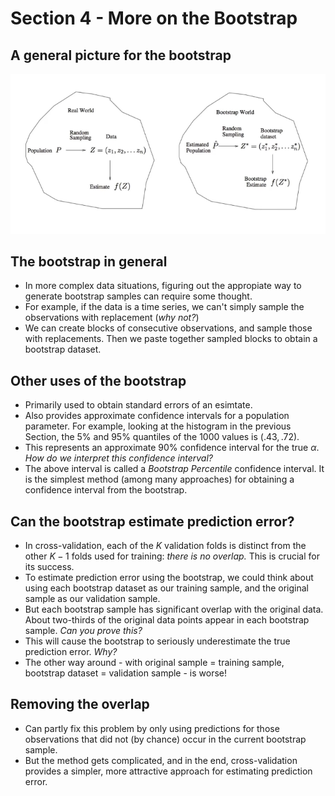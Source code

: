 # Section 4 - More on the Bootstrap
## A general picture for the bootstrap
![](images/bootstrap.png)
## The bootstrap in general
* In more complex data situations, figuring out the appropiate way to generate bootstrap samples can require some thought.
* For example, if the data is a time series, we can't simply sample the observations with replacement (_why not?_) 
* We can create blocks of consecutive observations, and sample those with replacements. Then we paste together sampled blocks to obtain a bootstrap dataset.
## Other uses of the bootstrap
* Primarily used to obtain standard errors of an esimtate.
* Also provides approximate confidence intervals for a population parameter. For example, looking at the histogram in the previous Section, the $5\%$ and $95\%$ quantiles of the $1000$ values is $(.43,.72).$
* This represents an approximate $90\%$ confidence interval for the true $\alpha.$ _How do we interpret this confidence interval?_
* The above interval is called a _Bootstrap Percentile_ confidence interval. It is the simplest method (among many approaches) for obtaining a confidence interval from the bootstrap.
## Can the bootstrap estimate prediction error?
* In cross-validation, each of the $K$ validation folds is distinct from the other $K-1$ folds used for training: _there is no overlap._ This is crucial for its success.
* To estimate prediction error using the bootstrap, we could think about using each bootstrap dataset as our training sample, and the original sample as our validation sample.
* But each bootstrap sample has significant overlap with the original data. About two-thirds of the original data points appear in each bootstrap sample. _Can you prove this?_
* This will cause the bootstrap to seriously underestimate the true prediction error. _Why?_
* The other way around - with original sample $=$ training sample, bootstrap dataset $=$ validation sample - is worse!
## Removing the overlap
* Can partly fix this problem by only using predictions for those observations that did not (by chance) occur in the current bootstrap sample.
* But the method gets complicated, and in the end, cross-validation provides a simpler, more attractive approach for estimating prediction error.